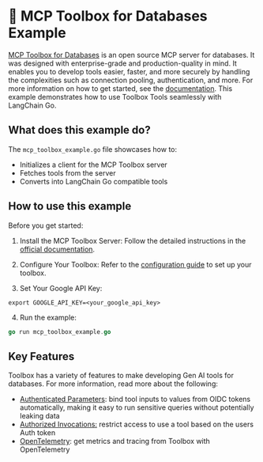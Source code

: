 # 🧰 MCP Toolbox for Databases Example

[MCP Toolbox for Databases](https://github.com/googleapis/genai-toolbox) is an open source MCP server for databases. It was designed with enterprise-grade and production-quality in mind. It enables you to develop tools easier, faster, and more securely by handling the complexities such as connection pooling, authentication, and more.
For more information on how to get started, see the [documentation](https://googleapis.github.io/genai-toolbox/getting-started/).
This example demonstrates how to use  Toolbox Tools seamlessly with LangChain Go.

## What does this example do?

The `mcp_toolbox_example.go` file showcases how to:

- Initializes a client for the MCP Toolbox server
- Fetches tools from the server
- Converts into LangChain Go compatible tools

## How to use this example

Before you get started:

1. Install the MCP Toolbox Server:
  Follow the detailed instructions in the [official documentation](https://googleapis.github.io/genai-toolbox/getting-started/introduction/#installing-the-server).

2. Configure Your Toolbox:
  Refer to the [configuration guide](https://googleapis.github.io/genai-toolbox/getting-started/configure/) to set up your toolbox.

3. Set Your Google API Key:
  ```shell
  export GOOGLE_API_KEY=<your_google_api_key>
  ```

4. Run the example:
  ```go
  go run mcp_toolbox_example.go
  ```

## Key Features

Toolbox has a variety of features to make developing Gen AI tools for databases.
For more information, read more about the following:

* [Authenticated Parameters](https://googleapis.github.io/genai-toolbox/resources/tools/#authenticated-parameters): bind tool inputs to values from OIDC tokens automatically, making it easy to run sensitive queries without potentially leaking data
* [Authorized Invocations:](https://googleapis.github.io/genai-toolbox/resources/tools/#authorized-invocations) restrict access to use a tool based on the users Auth token
* [OpenTelemetry](https://googleapis.github.io/genai-toolbox/how-to/export_telemetry/): get metrics and tracing from Toolbox with OpenTelemetry